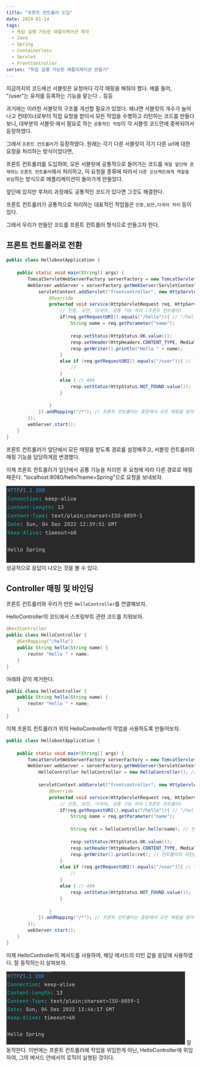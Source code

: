 ```yaml
---
title: "프론트 컨트롤러 도입"
date: 2024-01-14
tags:
  - 독립 실행 가능한 애플리케이션 제작
  - Java
  - Spring
  - Containerless
  - Servlet
  - FrontController
series: "독립 실행 가능한 애플리케이션 만들기"
---
```


지금까지의 코드에선 서블릿은 요청마다 각각 매핑을 해줘야 했다. 
예를 들어, "/user"는 유저를 등록하는 기능을 맡는다 .. 등등

과거에는 이러한 서블릿의 구조를 개선할 필요가 있었다. 왜냐면 서블릿의 개수가 늘어나고 컨테이너로부터 직접 요청을 받아서 모든 작업을 수행하고 리턴하는 코드를 만들다 보니, 대부분의 서블릿 에서 필요로 하는 `공통적인 작업`이 각 서블릿 코드안에 중복되어서 등장하였다.

그래서 `프론트 컨트롤러`가 등장하였다.
원래는 각기 다른 서블릿이 각기 다른 url에 대한 요청을 처리하는 방식이었다면,

프론트 컨트롤러를 도입하여, 모든 서블릿에 공통적으로 들어가는 코드를 `제일 앞단에 존재하는` `프론트 컨트롤러`에서 처리하고, 이 요청을 종류에 따라서 `다른 오브젝트에게 역할을 위임`하는 방식으로 애플리케이션이 돌아가게 만들었다.

앞단에 있지만 후처리 과정에도 공통적인 코드가 있다면 그것도 해결한다.

프론트 컨트롤러가 공통적으로 처리하는 대표적인 작업들은 `인증,보안,다국어 처리` 등이 있다.

그래서 우리가 만들던 코드를 프론트 컨트롤러 형식으로 만들고자 한다.

## 프론트 컨트롤러로 전환
```java
public class HellobootApplication {

    public static void main(String[] args) {
        TomcatServletWebServerFactory serverFactory = new TomcatServletWebServerFactory();
        WebServer webServer = serverFactory.getWebServer(ServletContext -> {
            servletContext.addServlet("frontcontroller", new HttpServlet() {
                @Override
                protected void service(HttpServletRequest req, HttpServletResponse resp) throws ServletException, IOException {
                    // 인증, 보안, 다국어, 공통 기능 처리 (프론트 컨트롤러)
                    if(req.getRequestURI().equals("/hello")){ // "/hello"에 대한 매핑
                        String name = req.getParameter("name");

                        resp.setStatus(HttpStatus.OK.value());
                        resp.setHeader(HttpHeaders.CONTENT_TYPE, MediaType.TEXT_PLAIN_VALUE);
                        resp.getWriter().println("Hello " + name);
                    }
                    else if (req.getRequestURI().equals("/user")){ // "/user"에 대한 매핑
                        //
                    }
                    else { // 404
                        resp.setStatus(HttpStatus.NOT_FOUND.value());
                    }
                    
                }
            }).addMapping("/*"); // 프론트 컨트롤러는 중앙에서 모든 매핑을 받아야 함.
        }); 
        webServer.start(); 
    }
}
```
프론트 컨트롤러가 앞단에서 모든 매핑을 받도록 경로를 설정해주고, 서블릿 컨트롤러의 매핑 기능을 담당하게끔 변경했다.

이제 프론트 컨트롤러가 앞단에서 공통 기능을 처리한 후 요청에 따라 다른 경로로 매핑패준다.
"localhost:8080/hello?name=Spring"으로 요청을 보내보자.

![img_4.png](img_4.png)
성공적으로 응답이 나오는 것을 볼 수 있다.


## Controller 매핑 및 바인딩

프론트 컨트롤러와 우리가 만든 `HelloController`를 연결해보자.

HelloController의 코드에서 스프링부트 관련 코드를 지워보자.
```java
@RestController
public class HelloController {
    @GetMapping("/hello")
    public String hello(String name) {
        reutnr "Hello " + name;
    }
}
```
아래와 같이 제거한다.

```java
public class HelloController {
    public String hello(String name) {
        reutnr "Hello " + name;
    }
}
```

이제 프론트 컨트롤러가 위의 HelloController의 작업을 사용하도록 만들어보자.

```java
public class HellobootApplication {

    public static void main(String[] args) {
        TomcatServletWebServerFactory serverFactory = new TomcatServletWebServerFactory();
        WebServer webServer = serverFactory.getWebServer(ServletContext -> {
            HelloController helloController = new HelloController(); // HelloController를 가져온다.
            
            servletContext.addServlet("frontcontroller", new HttpServlet() {
                @Override
                protected void service(HttpServletRequest req, HttpServletResponse resp) throws ServletException, IOException {
                    // 인증, 보안, 다국어, 공통 기능 처리 (프론트 컨트롤러)
                    if(req.getRequestURI().equals("/hello")){ // "/hello"에 대한 매핑
                        String name = req.getParameter("name");
                        
                        String ret = helloController.hello(name); // 컨트롤러의 메서드 호출

                        resp.setStatus(HttpStatus.OK.value());
                        resp.setHeader(HttpHeaders.CONTENT_TYPE, MediaType.TEXT_PLAIN_VALUE);
                        resp.getWriter().println(ret); // 컨트롤러의 리턴값을 응답에 사용
                    }
                    else if (req.getRequestURI().equals("/user")){ // "/user"에 대한 매핑
                        //
                    }
                    else { // 404
                        resp.setStatus(HttpStatus.NOT_FOUND.value());
                    }
                    
                }
            }).addMapping("/*"); // 프론트 컨트롤러는 중앙에서 모든 매핑을 받아야 함.
        }); 
        webServer.start(); 
    }
}
```
이제 HelloController의 메서드를 사용하여, 해당 메서드의 리턴 값을 응답에 사용하였다.
잘 동작하는지 살펴보자.

![img_5.png](img_5.png)
잘 동작한다. 이번에는 프론트 컨트롤러에 작업을 위임한게 아닌, HelloController에 위임하여, 그의 메서드 안에서의 로직이 실행된 것이다.